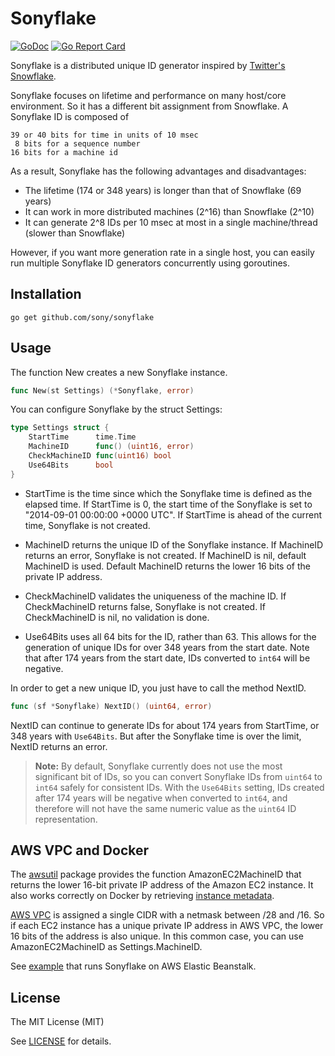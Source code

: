 Sonyflake
=========

[![GoDoc](https://godoc.org/github.com/sony/sonyflake?status.svg)](http://godoc.org/github.com/sony/sonyflake)
[![Go Report Card](https://goreportcard.com/badge/github.com/sony/sonyflake)](https://goreportcard.com/report/github.com/sony/sonyflake)

Sonyflake is a distributed unique ID generator inspired by [Twitter's Snowflake](https://blog.twitter.com/2010/announcing-snowflake).  

Sonyflake focuses on lifetime and performance on many host/core environment.
So it has a different bit assignment from Snowflake.
A Sonyflake ID is composed of

    39 or 40 bits for time in units of 10 msec
     8 bits for a sequence number
    16 bits for a machine id

As a result, Sonyflake has the following advantages and disadvantages:

- The lifetime (174 or 348 years) is longer than that of Snowflake (69 years)
- It can work in more distributed machines (2^16) than Snowflake (2^10)
- It can generate 2^8 IDs per 10 msec at most in a single machine/thread (slower than Snowflake)

However, if you want more generation rate in a single host,
you can easily run multiple Sonyflake ID generators concurrently using goroutines.

Installation
------------

```
go get github.com/sony/sonyflake
```

Usage
-----

The function New creates a new Sonyflake instance.

```go
func New(st Settings) (*Sonyflake, error)
```

You can configure Sonyflake by the struct Settings:

```go
type Settings struct {
	StartTime      time.Time
	MachineID      func() (uint16, error)
	CheckMachineID func(uint16) bool
	Use64Bits      bool
}
```

- StartTime is the time since which the Sonyflake time is defined as the elapsed time.
  If StartTime is 0, the start time of the Sonyflake is set to "2014-09-01 00:00:00 +0000 UTC".
  If StartTime is ahead of the current time, Sonyflake is not created.

- MachineID returns the unique ID of the Sonyflake instance.
  If MachineID returns an error, Sonyflake is not created.
  If MachineID is nil, default MachineID is used.
  Default MachineID returns the lower 16 bits of the private IP address.

- CheckMachineID validates the uniqueness of the machine ID.
  If CheckMachineID returns false, Sonyflake is not created.
  If CheckMachineID is nil, no validation is done.

- Use64Bits uses all 64 bits for the ID, rather than 63. This allows for the
  generation of unique IDs for over 348 years from the start date. Note that
  after 174 years from the start date, IDs converted to `int64` will be
  negative.

In order to get a new unique ID, you just have to call the method NextID.

```go
func (sf *Sonyflake) NextID() (uint64, error)
```

NextID can continue to generate IDs for about 174 years from StartTime, or 348
years with `Use64Bits`. But after the Sonyflake time is over the limit, NextID
returns an error.

> **Note:**
> By default, Sonyflake currently does not use the most significant bit of IDs,
> so you can convert Sonyflake IDs from `uint64` to `int64` safely for consistent
> IDs. With the `Use64Bits` setting, IDs created after 174 years will be negative
> when converted to `int64`, and therefore will not have the same numeric value as
> the `uint64` ID representation.

AWS VPC and Docker
------------------

The [awsutil](https://github.com/sony/sonyflake/blob/master/awsutil) package provides
the function AmazonEC2MachineID that returns the lower 16-bit private IP address of the Amazon EC2 instance.
It also works correctly on Docker
by retrieving [instance metadata](http://docs.aws.amazon.com/en_us/AWSEC2/latest/UserGuide/ec2-instance-metadata.html).

[AWS VPC](http://docs.aws.amazon.com/en_us/AmazonVPC/latest/UserGuide/VPC_Subnets.html)
is assigned a single CIDR with a netmask between /28 and /16.
So if each EC2 instance has a unique private IP address in AWS VPC,
the lower 16 bits of the address is also unique.
In this common case, you can use AmazonEC2MachineID as Settings.MachineID.

See [example](https://github.com/sony/sonyflake/blob/master/example) that runs Sonyflake on AWS Elastic Beanstalk.

License
-------

The MIT License (MIT)

See [LICENSE](https://github.com/sony/sonyflake/blob/master/LICENSE) for details.
